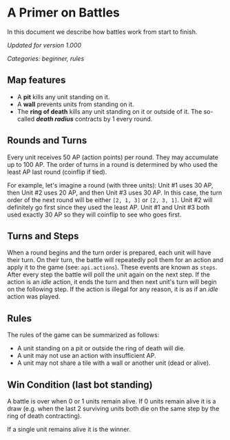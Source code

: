# A Primer on Battles

In this document we describe how battles work from start to finish.

*Updated for version 1.000*

*Categories: beginner, rules*


## Map features

- A **pit** kills any unit standing on it.
- A **wall** prevents units from standing on it.
- The **ring of death** kills any unit standing on it or outside of it. The so-called **_death radius_** contracts by 1 every round.


## Rounds and Turns

Every unit receives 50 AP (action points) per round. They may accumulate up to 100 AP. The order of turns in a round is determined by who used the least AP last round (coinflip if tied).

For example, let's imagine a round (with three units): Unit #1 uses 30 AP, then Unit #2 uses 20 AP, and then Unit #3 uses 30 AP. In this case, the turn order of the next round will be either `[2, 1, 3]` or `[2, 3, 1]`. Unit #2 will definitely go first since they used the least AP. Unit #1 and Unit #3 both used exactly 30 AP so they will coinflip to see who goes first.


## Turns and Steps

When a round begins and the turn order is prepared, each unit will have their turn. On their turn, the battle will repeatedly poll them for an action and apply it to the game (see: `api.actions`). These events are known as `steps`. After every step the battle will poll the unit again on the next step. If the action is an _idle_ action, it ends the turn and then next unit's turn will begin on the following step. If the action is illegal for any reason, it is as if an _idle_ action was played.


## Rules

The rules of the game can be summarized as follows:

- A unit standing on a pit or outside the ring of death will die.
- A unit may not use an action with insufficient AP.
- A unit may not share a tile with a wall or another unit (dead or alive).


## Win Condition (last bot standing)

A battle is over when 0 or 1 units remain alive. If 0 units remain alive it is a draw (e.g. when the last 2 surviving units both die on the same step by the ring of death contracting).

If a single unit remains alive it is the winner.

